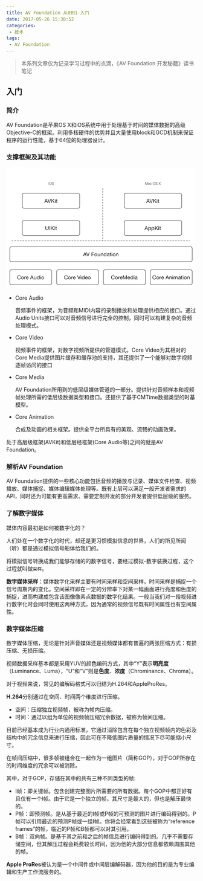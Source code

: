 ```yaml
---
title: AV Foundation 从0到1-入门
date: 2017-05-26 15:38:52
categories:
 - 技术
tags:
 - AV Foundation
---
```


> 本系列文章仅为记录学习过程中的点滴，《AV Foundation 开发秘籍》读书笔记

## 入门

### 简介

AV Foundation是苹果OS X和iOS系统中用于处理基于时间的媒体数据的高级Objective-C的框架。利用多核硬件的优势并且大量使用block和GCD机制来保证程序的运行性能，基于64位的处理器设计。

### 支撑框架及其功能

![Mac OS X 和 iOS 媒体环境](AV-Foundation-from-zero-to-one-01/1-1.png)

* Core Audio

  音频事件的框架，为音频和MIDI内容的录制播放和处理提供相应的接口。通过Audio Units接口可以对音频信号进行完全的控制，同时可以构建复杂的音频处理模式。

* Core Video

  视频事件的框架，对数字视频所提供的管道模式。Core Video为其相对的Core Media提供图片缓存和缓存池的支持，其还提供了一个能够对数字视频逐帧访问的接口

* Core Media

  AV Foundation所用到的低层级媒体管道的一部分。提供针对音频样本和视频帧处理所需的低层级数据类型和接口。还提供了基于CMTime数据类型的时基模型。

* Core Animation

  合成及动画的相关框架。提供全平台所具有的美观、流畅的动画效果。

处于高层级框架(AVKit)和低层经框架(Core Audio等)之间的就是AV Foundation。

### 解析AV Foundation

AV Foundation提供的一些核心功能包括音频的播放与记录、媒体文件检查、视频播放、媒体捕捉、媒体编辑媒体处理等。既有上层可以满足一般开发者需求的API，同时还为可能有更高需求、需要定制开发的部分开发者提供低层级的服务。

### 了解数字媒体

媒体内容最初是如何被数字化的？

人们处在一个数字化的时代，却还是更习惯模拟信息的世界，人们的所见所闻（听）都是通过模拟信号船体给我们的。

将模拟信号转换成我们能够存储的的数字信号，要经过模拟-数字装换过程，这个过程就叫做`采样`。

**数字媒体采样**：媒体数字化采样主要有时间采样和空间采样。时间采样是捕捉一个信号周期内的变化。空间采样即在一定的分辨率下对某一幅画面进行亮度和色度的捕捉，进而构建成包含该图像像素点数据的数字化结果。一般当我们对一段视频进行数字化时会同时使用这两种方式，因为通常的视频信号既有时间属性也有空间属性。

### 数字媒体压缩

数字媒体压缩，无论是针对声音媒体还是视频媒体都有普遍的两张压缩方式：有损压缩、无损压缩。

视频数据采样基本都是采用YUV的颜色编码方式，其中“Y”表示**明亮度**（Luminance、Luma），“U”和“V”则是**色度**、**浓度**（Chrominance、Chroma）。

对于视频来说，常见的编解码格式可以归结为H.264和AppleProRes。

**H.264**分别通过在空间、时间两个维度进行压缩。

* 空间：压缩独立视频帧，被称为帧内压缩。
* 时间：通过以组为单位的视频帧压缩冗余数据，被称为帧间压缩。

目前已经基本成为行业内通用标准，它通过消除包含在每个独立视频帧内的色彩及结构中的冗余信息来进行压缩，因此可在不降低图片质量的情况下尽可能缩小尺寸。

在帧间压缩中，很多帧被组合在一起作为一组图片（简称GOP），对于GOP所存在的时间维度的冗余可以被消除。

其中，对于GOP，存储在其中的共有三种不同类型的帧:

* I帧：即关键帧。包含创建完整图片所需要的所有数据。每个GOP中都正好有且仅有一个I帧。由于它是一个独立的帧，其尺寸是最大的，但也是解压最快的。
* P帧：即预测帧。是从基于最近的I帧或P帧的可预测的图片进行编码得到的。P帧可以引用最近的预测P帧或一组I帧。你将会经常看到这些被称为“reference frames”的帧，临近的P帧和B帧都可以对其引用。
* B帧：双向帧。是基于其之前和之后的帧信息进行编码得到的。几乎不需要存储空间，但其解压过程会耗费较长时间，因为他的大部分信息都依赖周围其他的帧。

**Apple ProRes**被认为是一个中间件或中间层编解码器，因为他的目的是为专业编辑和生产工作流服务的。
